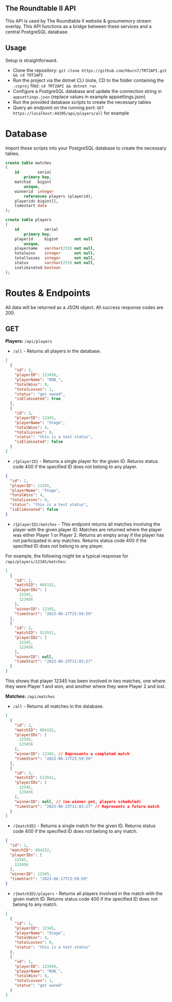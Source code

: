 ## The Roundtable II API
This API is used by The Roundtable II website & gosumemory stream overlay. This API functions as a bridge between these services and a central PostgreSQL database.

## Usage
Setup is straightforward.

* Clone the repository: ```git clone https://github.com/hburn7/TRT2API.git && cd TRT2API```
* Run the project via the dotnet CLI (note, CD to the folder containing the `.csproj` file): `cd TRT2API && dotnet run`
* Configure a PostgreSQL database and update the connection string in `appsettings.json` (replace values in example appsettings.json)
* Run the provided database scripts to create the necessary tables
* Query an endpoint on the running port: `GET https://localhost:44395/api/players/all` for example

# Database
Import these scripts into your PostgreSQL database to create the necessary tables.

```sql
create table matches
(
    id        serial
        primary key,
    matchid   bigint
        unique,
    winnerid  integer
        references players (playerid),
    playerids bigint[],
    timestart date
);

create table players
(
    id           serial
        primary key,
    playerid     bigint       not null
        unique,
    playername   varchar(255) not null,
    totalwins    integer      not null,
    totallosses  integer      not null,
    status       varchar(255) not null,
    iseliminated boolean
);
```

# Routes & Endpoints
All data will be returned as a JSON object. All success response codes are 200.

## GET
**Players:** `/api/players`
* `/all` - Returns all players in the database.

```json
[
  {
    "id": 2,
    "playerID": 123456,
    "playerName": "ROB_",
    "totalWins": 0,
    "totalLosses": 1,
    "status": "get owned",
    "isEliminated": true
  },
  {
    "id": 1,
    "playerID": 12345,
    "playerName": "Stage",
    "totalWins": 4,
    "totalLosses": 0,
    "status": "this is a test status",
    "isEliminated": false
  }
]
```

* `/{playerID}` - Returns a single player for the given ID. Returns status code 400 if the specified ID does not belong to any player.

```json
{
  "id": 1,
  "playerID": 12345,
  "playerName": "Stage",
  "totalWins": 4,
  "totalLosses": 0,
  "status": "this is a test status",
  "isEliminated": false
}
```

* `/{playerID}/matches` - This endpoint returns all matches involving the player with the given player ID. Matches are returned where the player was either Player 1 or Player 2. Returns an empty array if the player has not participated in any matches. Returns status code 400 if the specified ID does not belong to any player.

For example, the following might be a typical response for `/api/players/12345/matches`:
```json
[
  {
    "id": 1,
    "matchID": 894152,
    "playerIDs": [
      12345,
      123456
    ],
    "winnerID": 12345,
    "timeStart": "2023-06-17T23:59:59"
  },
  {
    "id": 2,
    "matchID": 513551,
    "playerIDs": [
      12345,
      123456
    ],
    "winnerID": null,
    "timeStart": "2023-06-23T11:03:27"
  }
]
```

This shows that player 12345 has been involved in two matches, one where they were Player 1 and won, and another where they were Player 2 and lost.

**Matches:** `/api/matches`
* `/all` - Returns all matches in the database.

```json
[
  {
    "id": 1,
    "matchID": 894152,
    "playerIDs": [
      12345,
      123456
    ],
    "winnerID": 12345, // Represents a completed match
    "timeStart": "2023-06-17T23:59:59"
  },
  {
    "id": 2,
    "matchID": 513551,
    "playerIDs": [
      12345,
      123456
    ],
    "winnerID": null, // (no winner yet, players scheduled)
    "timeStart": "2023-06-23T11:03:27" // Represents a future match
  }
]
```

* `/{matchID}` - Returns a single match for the given ID. Returns status code 400 if the specified ID does not belong to any match.

```json
{
  "id": 1,
  "matchID": 894152,
  "playerIDs": [
    12345,
    123456
  ],
  "winnerID": 12345,
  "timeStart": "2023-06-17T23:59:59"
}
```

* `/{matchID}/players` - Returns all players involved in the match with the given match ID. Returns status code 400 if the specified ID does not belong to any match.

```json
[
  {
    "id": 1,
    "playerID": 12345,
    "playerName": "Stage",
    "totalWins": 4,
    "totalLosses": 0,
    "status": "this is a test status"
  },
  {
    "id": 2,
    "playerID": 123456,
    "playerName": "ROB_",
    "totalWins": 0,
    "totalLosses": 1,
    "status": "get owned"
  }
]
```